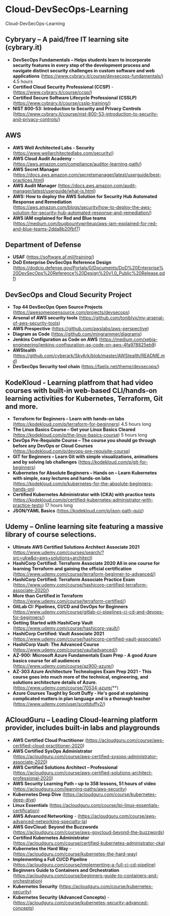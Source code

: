 # Cloud-DevSecOps-Learning
Cloud-DevSecOps-Learning

## Cybryary – A paid/free IT learning site (cybrary.it)

- **DevSecOps Fundamentals – Helps students learn to incorporate security features in every step of the development process and navigate distinct security challenges in custom software and web applications** (https://www.cybrary.it/course/devsecops-fundamentals/) 4.5 hours
- **Certified Cloud Security Professional (CCSP)** - (https://www.cybrary.it/course/ccsp/)
- **Certified Secure Software Lifecycle Professional (CSSLP)** (https://www.cybrary.it/course/csslp-training/)
- **NIST 800-53: Introduction to Security and Privacy Controls**  (https://www.cybrary.it/course/nist-800-53-introduction-to-security-and-privacy-controls/)

## AWS

- **AWS Well Architected Labs - Security** (https://www.wellarchitectedlabs.com/security/)
- **AWS Cloud Audit Academy** - (https://aws.amazon.com/compliance/auditor-learning-path/)
- **AWS Secret Manager** (https://docs.aws.amazon.com/secretsmanager/latest/userguide/best-practices.html)
- **AWS Audit Manager** (https://docs.aws.amazon.com/audit-manager/latest/userguide/what-is.html)
- **AWS: How to deploy the AWS Solution for Security Hub Automated Response and Remediation** (https://aws.amazon.com/blogs/security/how-to-deploy-the-aws-solution-for-security-hub-automated-response-and-remediation/)
- **AWS IAM explained for Red and Blue teams** (https://medium.com/bugbountywriteup/aws-iam-explained-for-red-and-blue-teams-2dda8b20fbf7)

## Department of Defense

- **USAF** (https://software.af.mil/training/)
- **DoD Enterprise DevSecOps Reference Design** (https://dodcio.defense.gov/Portals/0/Documents/DoD%20Enterprise%20DevSecOps%20Reference%20Design%20v1.0_Public%20Release.pdf)

## DevSecOps and Cloud Security Project
- **Top 44 DevSecOps Open Source Projects** (https://awesomeopensource.com/projects/devsecops)
- **Arsenal of AWS security tools** (https://github.com/toniblyx/my-arsenal-of-aws-security-tools)
- **AWS Prespective** (https://github.com/awslabs/aws-perspective)
- **Diagram as Code** (https://github.com/mingrammer/diagrams)
- **Jenkins Configuration as Code on AWS** (https://medium.com/xebia-engineering/jenkins-configuration-as-code-on-aws-4fa978825eb9)
- **AWStealth** (https://github.com/cyberark/SkyArk/blob/master/AWStealth/README.md)
- **DevSecOps Security tool chain** (https://faelix.net/theme/devsecops/)

## KodeKloud - Learning platfrom that had video courses with built-in web-based CLI/hands-on learning activities for Kubernetes, Terraform, Git and more.

- **Terraform for Beginners – Learn with hands-on labs** (https://kodekloud.com/p/terraform-for-beginners) 4.5 hours long
- **The Linux Basics Course – Get your Linux Basics Cleared** (https://kodekloud.com/p/the-linux-basics-course) 5 hours long
- **DevOps Pre-Requisite Course – The course you should go through before any DevOps or Cloud Courses** (https://kodekloud.com/p/devops-pre-requisite-course)
- **GIT for Beginners – Learn Git with simple visualizations, animations and by solving lab challenges** (https://kodekloud.com/p/git-for-beginners)
- **Kubernetes for Absolute Beginners – Hands on – Learn Kubernetes with simple, easy lectures and hands-on labs** (https://kodekloud.com/p/kubernetes-for-the-absolute-beginners-hands-on)
- **Certified Kubernetes Administrator with (CKA) with practice tests** (https://kodekloud.com/p/certified-kubernetes-administrator-with-practice-tests) 17 hours long
- **JSON/YAML Basics** (https://kodekloud.com/p/json-path-quiz)

## Udemy – Online learning site featuring a massive library of course selections.

- **Ultimate AWS Certified Solutions Architect Associate 2021** (https://www.udemy.com/courses/search/?src=ukw&q=aws+solutions+architect)
- **HashiCorp Certified: Terraform Associate 2020 All in one course for learning Terraform and gaining the official certification** (https://www.udemy.com/course/terraform-beginner-to-advanced/)
- **HashiCorp Certified: Terraform Associate Practice Exam** (https://www.udemy.com/course/hashicorp-certified-terraform-associate-2020/)
- **More than Certified in Terraform** (https://www.udemy.com/course/terraform-certified/)
- **GitLab CI: Pipelines, CI/CD and DevOps for Beginners** (https://www.udemy.com/course/gitlab-ci-pipelines-ci-cd-and-devops-for-beginners/)
- **Getting Started with HashiCorp Vault** (https://www.udemy.com/course/hashicorp-vault/)
- **HashiCorp Certified: Vault Associate 2021** (https://www.udemy.com/course/hashicorp-certified-vault-associate/)
- **HashiCorp Vault: The Advanced Course** (https://www.udemy.com/course/vaultadvanced/)
- **AZ-900: Microsoft Azure Fundamentals Exam Prep - A good Azure basics course for all audiences** (https://www.udemy.com/course/az900-azure/)
- **AZ-303 Azure Architecture Technologies Exam Prep 2021 - This course goes into much more of the technical, engineering, and solutions architecture details of Azure.** (https://www.udemy.com/course/70534-azure/**)
- **Azure Courses Taught by Scott Duffy - He's good at explaining complicated matters in plan language and is a thorough teacher** (https://www.udemy.com/user/scottduffy2/)

## ACloudGuru – Leading Cloud-learning platform provider, includes built-in labs and playgrounds

- **AWS Certified Cloud Practitioner** (https://acloudguru.com/course/aws-certified-cloud-practitioner-2020)
- **AWS Certified SysOps Administrator** (https://acloudguru.com/course/aws-certified-sysops-administrator-associate-2020)
- **AWS Certified Solutions Architect – Professional** (https://acloudguru.com/course/aws-certified-solutions-architect-professional-2020)
- **AWS Security Learning Path – up to 358 lessons, 51 hours of video** (https://acloudguru.com/learning-paths/aws-security)
- **Kubernetes Deep Dive** (https://acloudguru.com/course/kubernetes-deep-dive)
- **Linux Essentials** (https://acloudguru.com/course/lpi-linux-essentials-certification)
- **AWS Advanced Networking** - (https://acloudguru.com/course/aws-advanced-networking-specialty-la)
- **AWS GovCloud: Beyond the Buzzwords** (https://acloudguru.com/course/aws-govcloud-beyond-the-buzzwords)
- **Certified Kubernetes Administrator** (https://acloudguru.com/course/certified-kubernetes-administrator-cka)
- **Kubernetes the Hard Way** - (https://acloudguru.com/course/kubernetes-the-hard-way)
- **Implementing a Full CI/CD Pipeline** (https://acloudguru.com/course/implementing-a-full-ci-cd-pipeline)
- **Beginners Guide to Containers and Orchestration** (https://acloudguru.com/course/beginners-guide-to-containers-and-orchestration)
- **Kubernetes Security** (https://acloudguru.com/course/kubernetes-security)
- **Kubernetes Security (Advanced Concepts)** - (https://acloudguru.com/course/kubernetes-security-advanced-concepts)




